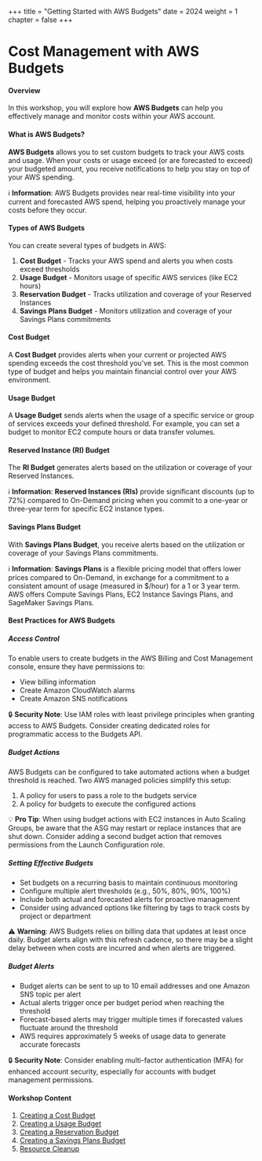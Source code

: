 +++
title = "Getting Started with AWS Budgets"
date = 2024
weight = 1
chapter = false
+++

# Cost Management with AWS Budgets

#### Overview

In this workshop, you will explore how **AWS Budgets** can help you effectively manage and monitor costs within your AWS account.

#### What is AWS Budgets?

**AWS Budgets** allows you to set custom budgets to track your AWS costs and usage. When your costs or usage exceed (or are forecasted to exceed) your budgeted amount, you receive notifications to help you stay on top of your AWS spending.

ℹ️ **Information**: AWS Budgets provides near real-time visibility into your current and forecasted AWS spend, helping you proactively manage your costs before they occur.

#### Types of AWS Budgets

You can create several types of budgets in AWS:

1. **Cost Budget** - Tracks your AWS spend and alerts you when costs exceed thresholds
2. **Usage Budget** - Monitors usage of specific AWS services (like EC2 hours)
3. **Reservation Budget** - Tracks utilization and coverage of your Reserved Instances
4. **Savings Plans Budget** - Monitors utilization and coverage of your Savings Plans commitments

#### Cost Budget

A **Cost Budget** provides alerts when your current or projected AWS spending exceeds the cost threshold you've set. This is the most common type of budget and helps you maintain financial control over your AWS environment.

#### Usage Budget

A **Usage Budget** sends alerts when the usage of a specific service or group of services exceeds your defined threshold. For example, you can set a budget to monitor EC2 compute hours or data transfer volumes.

#### Reserved Instance (RI) Budget

The **RI Budget** generates alerts based on the utilization or coverage of your Reserved Instances.

ℹ️ **Information**: **Reserved Instances (RIs)** provide significant discounts (up to 72%) compared to On-Demand pricing when you commit to a one-year or three-year term for specific EC2 instance types.

#### Savings Plans Budget

With **Savings Plans Budget**, you receive alerts based on the utilization or coverage of your Savings Plans commitments.

ℹ️ **Information**: **Savings Plans** is a flexible pricing model that offers lower prices compared to On-Demand, in exchange for a commitment to a consistent amount of usage (measured in $/hour) for a 1 or 3 year term. AWS offers Compute Savings Plans, EC2 Instance Savings Plans, and SageMaker Savings Plans.

#### Best Practices for AWS Budgets

##### Access Control

To enable users to create budgets in the AWS Billing and Cost Management console, ensure they have permissions to:

- View billing information
- Create Amazon CloudWatch alarms
- Create Amazon SNS notifications

🔒 **Security Note**: Use IAM roles with least privilege principles when granting access to AWS Budgets. Consider creating dedicated roles for programmatic access to the Budgets API.

##### Budget Actions

AWS Budgets can be configured to take automated actions when a budget threshold is reached. Two AWS managed policies simplify this setup:

1. A policy for users to pass a role to the budgets service
2. A policy for budgets to execute the configured actions

💡 **Pro Tip**: When using budget actions with EC2 instances in Auto Scaling Groups, be aware that the ASG may restart or replace instances that are shut down. Consider adding a second budget action that removes permissions from the Launch Configuration role.

##### Setting Effective Budgets

- Set budgets on a recurring basis to maintain continuous monitoring
- Configure multiple alert thresholds (e.g., 50%, 80%, 90%, 100%)
- Include both actual and forecasted alerts for proactive management
- Consider using advanced options like filtering by tags to track costs by project or department

⚠️ **Warning**: AWS Budgets relies on billing data that updates at least once daily. Budget alerts align with this refresh cadence, so there may be a slight delay between when costs are incurred and when alerts are triggered.

##### Budget Alerts

- Budget alerts can be sent to up to 10 email addresses and one Amazon SNS topic per alert
- Actual alerts trigger once per budget period when reaching the threshold
- Forecast-based alerts may trigger multiple times if forecasted values fluctuate around the threshold
- AWS requires approximately 5 weeks of usage data to generate accurate forecasts

🔒 **Security Note**: Consider enabling multi-factor authentication (MFA) for enhanced account security, especially for accounts with budget management permissions.

#### Workshop Content

1. [Creating a Cost Budget](1-cost-budgets)
2. [Creating a Usage Budget](2-usage-budget)
3. [Creating a Reservation Budget](3-reservation-budget)
4. [Creating a Savings Plans Budget](4-saving-plans-budget)
5. [Resource Cleanup](5-clean-up)
